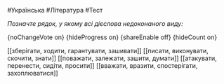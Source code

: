 #Українська #Література #Тест

*Позначте рядок, у якому всі дієслова недоконаного виду:*

{noChangeVote on}
{hideProgress on}
{shareEnable off}
{hideCount on}

[[зберігати, ходити, гарантувати, зашивати]]
[[писати, виконувати, скочити, знати]]
[[поважати, залежати, зашити, думати]]
[[атакувати, перенести, сидіти, просити]]
[[вважати, вразити, спостерігати, захоплюватися]]
